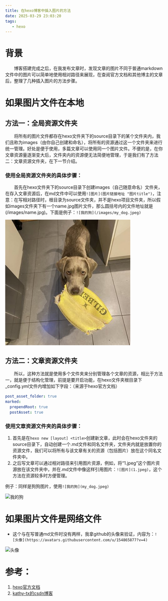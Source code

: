 ```yaml
---
title: 在hexo博客中插入图片的方法
date: 2025-03-29 23:03:20
tags:
   - hexo
---
```


# 背景

&emsp;&emsp;博客搭建完成之后，在我发布文章时，发现文章的图片不同于普通markdown文件中的图片可以简单地使用相对路径来展现，在查阅官方文档和其他博主的文章后，整理了几种插入图片的方法步骤。

# 如果图片文件在本地

## 方法一：全局资源文件夹

&emsp;&emsp;将所有的图片文件都存在hexo文件夹下的source目录下的某个文件夹内，我们且称为images（由你自己创建和命名），将所有的资源通过这一个文件夹来进行统一管理。好处是便于使用，多篇文章可以使用同一个图片文件。不便的是，在你文章资源量逐渐变大后，文件夹内的资源便无法简便地管理，于是我们有了方法二：文章资源文件夹，在下一节介绍。

### 使用全局资源文件夹的具体步骤：

&emsp;&emsp;首先在hexo文件夹下的source目录下创建images（自己随意命名）文件夹，在存入文章资源后，在md文件中可以使用`![图片](图片链接地址 "图片title")`，注意：在写相对路径时，根目录为source文件夹，并不是hexo项目文件夹，所以假如images文件夹下有一个name.jpg图片文件，那么圆括号内的文件地址就是(/images/name.jpg)。下面是例子：`![我的狗](/images/my_dog.jpeg)`

![我的狗](/images/my_dog.jpeg)

## 方法二：文章资源文件夹

&emsp;&emsp;所以，这种方法就是使用多个文件夹来分别管理各个文章的资源，相比于方法一，就是便于结构化管理，前提是要开启功能，在hexo文件夹根目录下_config.yml文件内增加如下字段：（来源于hexo官方文档）

```yaml
post_asset_folder: true
marked:
  prependRoot: true
  postAsset: true
```

### 使用文章资源文件夹的具体步骤：

1. 首先是在`hexo new [layout] <title>`创建新文章，此时会在hexo文件夹的source目录下，自动创建一个.md文件和同名文件夹，文件夹内就是放置你的资源文件，我们可以将所有与该文章有关的资源（包括图片）放在这个同名文件夹中。
2. 之后写文章可以通过相对路径来引用图片资源，例如，将“1.jpeg”这个图片资源放在该文件夹中，并在.md文件中像这样引用图片：`![图片](1.jpeg)`，这个方法在资源较多时方便管理。

例子：同样是狗狗图片，使用`![我的狗](my_dog.jpeg)`

![我的狗](my_dog.jpeg)

# 如果图片文件是网络文件

- 这个与在写普通md文件时没有两样，我拿github的头像来验证，内容为：`![头像](https://avatars.githubusercontent.com/u/154865877?v=4)`

![头像](https://avatars.githubusercontent.com/u/154865877?v=4)

# 参考：

1. [hexo官方文档](https://hexo.io/zh-cn/docs/asset-folders)
2. [kathy-tx的csdn博客](https://blog.csdn.net/2301_77285173/article/details/130189857)
